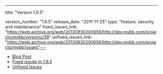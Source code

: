 ---
title: "Version 1.6.5"

version_number: "1.6.5"
release_date: "2011-11-25"
type: "feature, security and maintenance"
fixed_issues_link: "https://web.archive.org/web/20130930200856/http://dev.mybb.com/projects/mybb/versions/39"
unfixed_issues_link: "https://web.archive.org/web/20130930200856/http://dev.mybb.com/projects/mybb/issues"---

* [Blog Post](https://blog.mybb.com/2011/11/25/mybb-1-6-5-released-feature-update-security-maintenance-release/)
* [Fixed issues in 1.6.5](https://web.archive.org/web/20130930200856/http://dev.mybb.com/projects/mybb/versions/39)
* [Unfixed issues](https://web.archive.org/web/20130930200856/http://dev.mybb.com/projects/mybb/issues)
